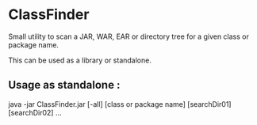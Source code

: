 ClassFinder
===========

Small utility to scan a JAR, WAR, EAR or directory tree for a given class or package name.

This can be used as a library or standalone.


Usage as standalone : 
---------------------

java -jar ClassFinder.jar [-all] [class or package name] [searchDir01] [searchDir02] ...

